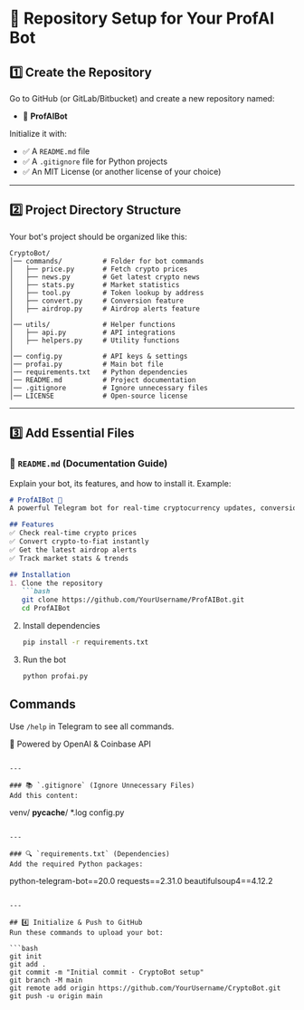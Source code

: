 # 📌 Repository Setup for Your ProfAI Bot

## 1️⃣ Create the Repository

Go to GitHub (or GitLab/Bitbucket) and create a new repository named:

- 🔹 **ProfAIBot** 

Initialize it with:

- ✅ A `README.md` file
- ✅ A `.gitignore` file for Python projects
- ✅ An MIT License (or another license of your choice)

---

## 2️⃣ Project Directory Structure

Your bot's project should be organized like this:

```
CryptoBot/
│── commands/          # Folder for bot commands
│   ├── price.py       # Fetch crypto prices
│   ├── news.py        # Get latest crypto news
│   ├── stats.py       # Market statistics
│   ├── tool.py        # Token lookup by address
│   ├── convert.py     # Conversion feature
│   ├── airdrop.py     # Airdrop alerts feature
│
│── utils/             # Helper functions
│   ├── api.py         # API integrations
│   ├── helpers.py     # Utility functions
│
│── config.py          # API keys & settings
│── profai.py          # Main bot file
│── requirements.txt   # Python dependencies
│── README.md          # Project documentation
│── .gitignore         # Ignore unnecessary files
│── LICENSE            # Open-source license
```

---

## 3️⃣ Add Essential Files

### 📌 `README.md` (Documentation Guide)

Explain your bot, its features, and how to install it. Example:

````md
# ProfAIBot 🚀  
A powerful Telegram bot for real-time cryptocurrency updates, conversions, and airdrop alerts!  

## Features  
✅ Check real-time crypto prices  
✅ Convert crypto-to-fiat instantly  
✅ Get the latest airdrop alerts  
✅ Track market stats & trends  

## Installation  
1. Clone the repository  
   ```bash
   git clone https://github.com/YourUsername/ProfAIBot.git
   cd ProfAIBot
````

2. Install dependencies

   ```bash
   pip install -r requirements.txt
   ```

3. Run the bot

   ```bash
   python profai.py
   ```

## Commands

Use `/help` in Telegram to see all commands.

🚀 Powered by OpenAI & Coinbase API

```

---

### 📚 `.gitignore` (Ignore Unnecessary Files)  
Add this content:
```

venv/
**pycache**/
\*.log
config.py

```

---

### 🔍 `requirements.txt` (Dependencies)  
Add the required Python packages:
```

python-telegram-bot==20.0
requests==2.31.0
beautifulsoup4==4.12.2

````

---

## 4️⃣ Initialize & Push to GitHub  
Run these commands to upload your bot:  

```bash
git init
git add .
git commit -m "Initial commit - CryptoBot setup"
git branch -M main
git remote add origin https://github.com/YourUsername/CryptoBot.git
git push -u origin main
````

